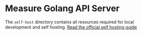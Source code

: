 # Measure Golang API Server

The `self-host` directory contains all resources required for local development and self hosting. [Read the official self hosting guide](../../docs/hosting/README.md)